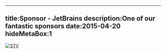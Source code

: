 ----
title:Sponsor - JetBrains
description:One of our fantastic sponsors
date:2015-04-20
hideMetaBox:1
----

[![STV](/content/media/image/jetbrains-logo.png)][1]


[1]: https://www.jetbrains.com
